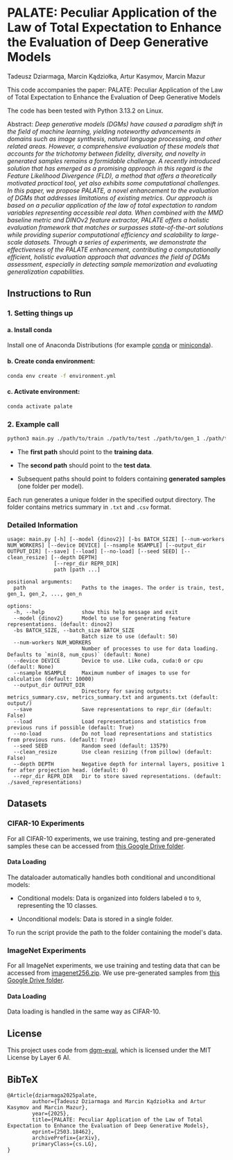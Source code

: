 # PALATE: Peculiar Application of the Law of Total Expectation to Enhance the Evaluation of Deep Generative Models

Tadeusz Dziarmaga, Marcin Kądziołka, Artur Kasymov, Marcin Mazur

This code accompanies the paper: PALATE: Peculiar Application of the Law of Total Expectation to Enhance the Evaluation of Deep Generative Models

The code has been tested with Python 3.13.2 on Linux.

Abstract: *Deep generative models (DGMs) have caused a paradigm shift in the field 
of machine learning, yielding noteworthy advancements in domains such as
 image synthesis, natural language processing, and other related areas. 
However, a comprehensive evaluation of these models that accounts for 
the trichotomy between fidelity, diversity, and novelty in generated 
samples remains a formidable challenge. A recently introduced solution 
that has emerged as a promising approach in this regard is the Feature 
Likelihood Divergence (FLD), a method that offers a theoretically 
motivated practical tool, yet also exhibits some computational 
challenges. In this paper, we propose PALATE, a novel enhancement to the
 evaluation of DGMs that addresses limitations of existing metrics. Our 
approach is based on a peculiar application of the law of total 
expectation to random variables representing accessible real data. When 
combined with the MMD baseline metric and DINOv2 feature extractor, 
PALATE offers a holistic evaluation framework that matches or surpasses 
state-of-the-art solutions while providing superior computational 
efficiency and scalability to large-scale datasets. Through a series of 
experiments, we demonstrate the effectiveness of the PALATE enhancement,
 contributing a computationally efficient, holistic evaluation approach 
that advances the field of DGMs assessment, especially in detecting 
sample memorization and evaluating generalization capabilities.*

## Instructions to Run

### 1. Setting things up

#### a. Install conda

Install one of Anaconda Distributions (for example [conda](https://docs.conda.io/projects/conda/en/latest/user-guide/install/index.html) or [miniconda](https://www.anaconda.com/docs/getting-started/miniconda/install#quickstart-install-instructions)).

#### b. Create conda environment:

```bash
conda env create -f environment.yml
```

#### c. Activate environment:

```bash
conda activate palate
```

### 2. Example call

```bash
python3 main.py ./path/to/train ./path/to/test ./path/to/gen_1 ./path/to/gen_2 --batch_size 256 --nsample 1000 --save --load
```

- The **first path** should point to the **training data**.

- The **second path** should point to the **test data**.

- Subsequent paths should point to folders containing **generated samples** (one folder per model).

Each run generates a unique folder in the specified output directory. The folder contains metrics summary in `.txt` and `.csv` format.

### Detailed Information

```text
usage: main.py [-h] [--model {dinov2}] [-bs BATCH_SIZE] [--num-workers NUM_WORKERS] [--device DEVICE] [--nsample NSAMPLE] [--output_dir OUTPUT_DIR] [--save] [--load] [--no-load] [--seed SEED] [--clean_resize] [--depth DEPTH]  
               [--repr_dir REPR_DIR]
               path [path ...]

positional arguments:
  path                  Paths to the images. The order is train, test, gen_1, gen_2, ..., gen_n

options:
  -h, --help            show this help message and exit
  --model {dinov2}      Model to use for generating feature representations. (default: dinov2)
  -bs BATCH_SIZE, --batch_size BATCH_SIZE
                        Batch size to use (default: 50)
  --num-workers NUM_WORKERS
                        Number of processes to use for data loading. Defaults to `min(8, num_cpus)` (default: None)
  --device DEVICE       Device to use. Like cuda, cuda:0 or cpu (default: None)
  --nsample NSAMPLE     Maximum number of images to use for calculation (default: 10000)
  --output_dir OUTPUT_DIR
                        Directory for saving outputs: metrics_summary.csv, metrics_summary.txt and arguments.txt (default: output/)
  --save                Save representations to repr_dir (default: False)
  --load                Load representations and statistics from previous runs if possible (default: True)
  --no-load             Do not load representations and statistics from previous runs. (default: True)
  --seed SEED           Random seed (default: 13579)
  --clean_resize        Use clean resizing (from pillow) (default: False)
  --depth DEPTH         Negative depth for internal layers, positive 1 for after projection head. (default: 0)
  --repr_dir REPR_DIR   Dir to store saved representations. (default: ./saved_representations)
```

## Datasets

### CIFAR-10 Experiments

For all CIFAR-10 experiments, we use training, testing and pre-generated samples these can be accessed from [this Google Drive folder](https://drive.google.com/drive/folders/1r38UxZQcREoNklnzQFj9kxUXMqVsceOQ).

#### Data Loading

The dataloader automatically handles both conditional and unconditional models:

- Conditional models: Data is organized into folders labeled `0` to `9`, representing the 10 classes.

- Unconditional models: Data is stored in a single folder.

To run the script provide the path to the folder containing the model's data.

### ImageNet Experiments

For all ImageNet experiments, we use training and testing data that can be accessed from [imagenet256.zip](https://drive.google.com/file/d/1kbAvWrXw_GCE4ulMlx5zlfVOG_v6iMM7/view?usp=drive_link). We use pre-generated samples from [this Google Drive folder](https://drive.google.com/drive/folders/11uSNfzKfH0GfTtS1fgowQ_HNdof2gSZT).

#### Data Loading

Data loading is handled in the same way as CIFAR-10.


## License

This project uses code from [dgm-eval](https://github.com/layer6ai-labs/dgm-eval), which is licensed under the MIT License by Layer 6 AI.

## BibTeX

```
@Article{dziarmaga2025palate,
        author={Tadeusz Dziarmaga and Marcin Kądziołka and Artur Kasymov and Marcin Mazur},
        year={2025},
        title={PALATE: Peculiar Application of the Law of Total Expectation to Enhance the Evaluation of Deep Generative Models},
        eprint={2503.18462},
        archivePrefix={arXiv},
        primaryClass={cs.LG},
}
```

